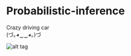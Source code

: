 # Probabilistic-inference

 Crazy  driving  car  
 (づ｡◕‿‿◕｡)づ
 
 ![alt tag](https://cloud.githubusercontent.com/assets/7158671/18671503/04c91d88-7f4d-11e6-9dad-5d38ae854d07.jpeg)
